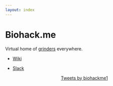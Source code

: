 ```yaml
---
layout: index
---
```


# Biohack.me
Virtual home of [grinders](https://en.wikipedia.org/wiki/Grinder_(biohacking)) everywhere.

* [Wiki](http://wiki.biohack.me)

* [Slack](https://join.slack.com/t/grindsyndicate/shared_invite/zt-1naxew58y-Z~jORpFKt5tdi9xhk_4uZA)

<div class="jekyll-twitter-plugin" align="center">
  <div class="jekyll-twitter-plugin"><a class="twitter-timeline" data-width="500" data-tweet-limit="5" href="https://twitter.com/biohackme1?ref_src=twsrc%5Etfw">Tweets by biohackme1</a>
<script async="" src="https://platform.twitter.com/widgets.js" charset="utf-8"></script>
</div>
</div>